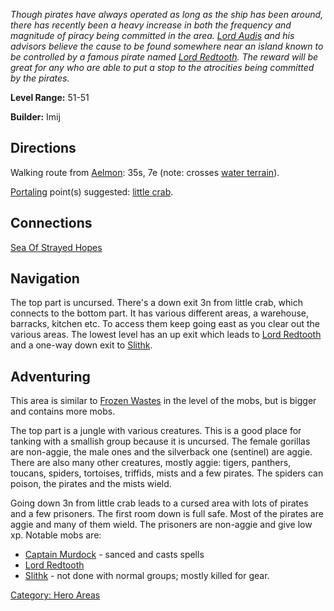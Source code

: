 *Though pirates have always operated as long as the ship has been
around, there has recently been a heavy increase in both the frequency
and magnitude of piracy being committed in the area. [Lord
Audis](Lord_Audis "wikilink") and his advisors believe the cause to be
found somewhere near an island known to be controlled by a famous pirate
named [Lord Redtooth](Lord_Redtooth "wikilink"). The reward will be
great for any who are able to put a stop to the atrocities being
committed by the pirates.*

**Level Range:** 51-51

**Builder:** Imij

## Directions

Walking route from [Aelmon](Aelmon "wikilink"): 35s, 7e (note: crosses
[water terrain](Water_Terrain "wikilink")).

[Portaling](Portal "wikilink") point(s) suggested: [little
crab](Little_Crab "wikilink").

## Connections

[ Sea Of Strayed Hopes](:Category:_Sea_Of_Strayed_Hopes "wikilink")

## Navigation

The top part is uncursed. There's a down exit 3n from little crab, which
connects to the bottom part. It has various different areas, a
warehouse, barracks, kitchen etc. To access them keep going east as you
clear out the various areas. The lowest level has an up exit which leads
to [Lord Redtooth](Lord_Redtooth "wikilink") and a one-way down exit to
[Slithk](Slithk "wikilink").

## Adventuring

This area is similar to [ Frozen
Wastes](:Category:_Frozen_Wastes "wikilink") in the level of the mobs,
but is bigger and contains more mobs.

The top part is a jungle with various creatures. This is a good place
for tanking with a smallish group because it is uncursed. The female
gorillas are non-aggie, the male ones and the silverback one (sentinel)
are aggie. There are also many other creatures, mostly aggie: tigers,
panthers, toucans, spiders, tortoises, triffids, mists and a few
pirates. The spiders can poison, the pirates and the mists wield.

Going down 3n from little crab leads to a cursed area with lots of
pirates and a few prisoners. The first room down is full safe. Most of
the pirates are aggie and many of them wield. The prisoners are
non-aggie and give low xp. Notable mobs are:

-   [Captain Murdock](Captain_Murdock "wikilink") - sanced and casts
    spells
-   [Lord Redtooth](Lord_Redtooth "wikilink")
-   [Slithk](Slithk "wikilink") - not done with normal groups; mostly
    killed for gear.

[Category: Hero Areas](Category:_Hero_Areas "wikilink")
